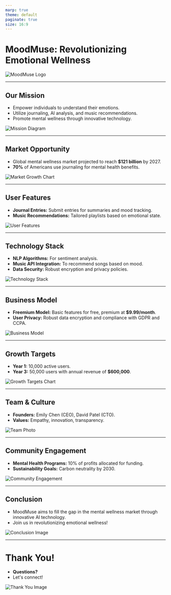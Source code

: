```yaml
---
marp: true
theme: default
paginate: true
size: 16:9
---
```


# MoodMuse: Revolutionizing Emotional Wellness

![MoodMuse Logo](img_1.png)
<!-- Image description: The logo for MoodMuse, which features a stylized open book combined with a musical note and heart shape, symbolizing the integration of journaling, music, and emotional well-being. The primary color is Soft Lavender, representing calmness and creativity. -->

---

## Our Mission
- Empower individuals to understand their emotions.  
- Utilize journaling, AI analysis, and music recommendations.  
- Promote mental wellness through innovative technology.

![Mission Diagram](img_2.png)
<!-- Image description: A flowchart illustrating the mission of MoodMuse, showing how journaling, AI analysis, and music recommendations interconnect to empower users in understanding their emotions and enhancing mental wellness. -->

---

## Market Opportunity
- Global mental wellness market projected to reach **$121 billion** by 2027.  
- **70%** of Americans use journaling for mental health benefits.

![Market Growth Chart](img_3.png)
<!-- Image description: A bar chart showing the projected growth of the global mental wellness market, highlighting the increase from 2021 to 2027, alongside statistics about the popularity of journaling among Americans for mental health. -->

---

## User Features
- **Journal Entries:** Submit entries for summaries and mood tracking.  
- **Music Recommendations:** Tailored playlists based on emotional state.

![User Features](img_4.png)
<!-- Image description: A user interface mockup displaying the MoodMuse app features, highlighting the journal entry input, mood tracking dashboard, and music recommendation section, showcasing an engaging and user-friendly design. -->

---

## Technology Stack
- **NLP Algorithms:** For sentiment analysis.  
- **Music API Integration:** To recommend songs based on mood.  
- **Data Security:** Robust encryption and privacy policies.

![Technology Stack](img_5.png)
<!-- Image description: A diagram showing the technology stack of MoodMuse, including components like Natural Language Processing (NLP), Music API integration, and data security features like encryption, portraying a comprehensive tech architecture. -->

---

## Business Model
- **Freemium Model:** Basic features for free, premium at **$9.99/month**.  
- **User Privacy:** Robust data encryption and compliance with GDPR and CCPA.

![Business Model](img_6.png)
<!-- Image description: A visual representation of the MoodMuse business model, illustrating the freemium subscription tiers, user privacy commitments, and the potential revenue streams from premium subscriptions and partnerships. -->

---

## Growth Targets
- **Year 1:** 10,000 active users.  
- **Year 3:** 50,000 users with annual revenue of **$600,000**.

![Growth Targets Chart](img_7.png)
<!-- Image description: A line graph depicting the user growth targets for MoodMuse from Year 1 to Year 3, showcasing the projected increase in user base and corresponding revenue growth. -->

---

## Team & Culture
- **Founders:** Emily Chen (CEO), David Patel (CTO).  
- **Values:** Empathy, innovation, transparency.

![Team Photo](img_8.png)
<!-- Image description: A team photo of the MoodMuse founding members, Emily Chen and David Patel, showcasing a diverse and inclusive environment that emphasizes collaboration and innovation in mental wellness technology. -->

---

## Community Engagement
- **Mental Health Programs:** 10% of profits allocated for funding.  
- **Sustainability Goals:** Carbon neutrality by 2030.

![Community Engagement](img_9.png)
<!-- Image description: An infographic illustrating the community engagement initiatives of MoodMuse, including funding for mental health programs and sustainability efforts, emphasizing the startup's commitment to social responsibility. -->

---

## Conclusion
- MoodMuse aims to fill the gap in the mental wellness market through innovative AI technology.  
- Join us in revolutionizing emotional wellness!

![Conclusion Image](img_10.png)
<!-- Image description: A motivational image encouraging potential investors and users to join MoodMuse in its journey to enhance emotional wellness and mental health support through technology, featuring inviting graphics and a call-to-action message. -->

---

# Thank You!
- **Questions?**  
- Let's connect!

![Thank You Image](img_11.png)
<!-- Image description: A visually appealing Thank You slide with an inviting design, encouraging audience engagement and questions while promoting further connection with MoodMuse for potential partnerships or inquiries. -->
